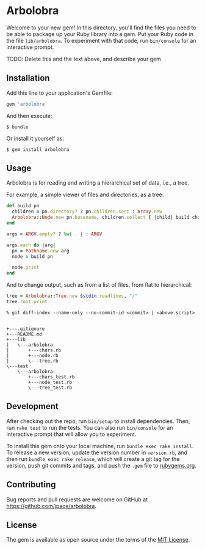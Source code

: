 # Arbolobra

Welcome to your new gem! In this directory, you'll find the files you need to be able to package up
your Ruby library into a gem. Put your Ruby code in the file `lib/arbolobra`. To experiment with
that code, run `bin/console` for an interactive prompt.

TODO: Delete this and the text above, and describe your gem

## Installation

Add this line to your application's Gemfile:

```ruby
gem 'arbolobra'
```

And then execute:

    $ bundle

Or install it yourself as:

    $ gem install arbolobra

## Usage

Arbolobra is for reading and writing a hierarchical set of data, i.e., a tree.

For example, a simple viewer of files and directories, as a tree:

```ruby
def build pn
  children = pn.directory? ? pn.children.sort : Array.new
  Arbolobra::Node.new pn.basename, children.collect { |child| build child }
end

args = ARGV.empty? ? %w{ . } : ARGV

args.each do |arg|
  pn = Pathname.new arg
  node = build pn

  node.print
end
```

And to change output, such as from a list of files, from flat to hierarchical:

```ruby
tree = Arbolobra::Tree.new $stdin.readlines, "/"
tree.root.print
```

```shell
% git diff-index --name-only --no-commit-id <commit> | <above script>
```

```text

+---.gitignore
+---README.md
+---lib
|   \---arbolobra
|       +---chars.rb
|       +---node.rb
|       \---tree.rb
\---test
    \---arbolobra
        +---chars_test.rb
        +---node_test.rb
        \---tree_test.rb
```

## Development

After checking out the repo, run `bin/setup` to install dependencies. Then, run `rake test` to run
the tests. You can also run `bin/console` for an interactive prompt that will allow you to
experiment.

To install this gem onto your local machine, run `bundle exec rake install`. To release a new
version, update the version number in `version.rb`, and then run `bundle exec rake release`, which
will create a git tag for the version, push git commits and tags, and push the `.gem` file to
[rubygems.org](https://rubygems.org).

## Contributing

Bug reports and pull requests are welcome on GitHub at https://github.com/jpace/arbolobra.

## License

The gem is available as open source under the terms of the [MIT License](http://opensource.org/licenses/MIT).
